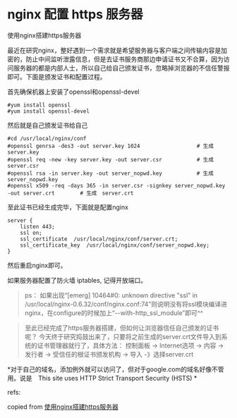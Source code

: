 # nginx 配置 https 服务器

使用nginx搭建https服务器

最近在研究nginx，整好遇到一个需求就是希望服务器与客户端之间传输内容是加密的，防止中间监听泄露信息，但是去证书服务商那边申请证书又不合算，因为访问服务器的都是内部人士，所以自己给自己颁发证书，忽略掉浏览器的不信任警报即可。下面是颁发证书和配置过程。

首先确保机器上安装了openssl和openssl-devel

	#yum install openssl
	#yum install openssl-devel

然后就是自己颁发证书给自己

	#cd /usr/local/nginx/conf
	#openssl genrsa -des3 -out server.key 1024                  # 生成　server.key
	#openssl req -new -key server.key -out server.csr           # 生成　server.csr
	#openssl rsa -in server.key -out server_nopwd.key　　　　　　 # 生成　server_nopwd.key
	#openssl x509 -req -days 365 -in server.csr -signkey server_nopwd.key -out server.crt        # 生成　server.crt

至此证书已经生成完毕，下面就是配置nginx

	server {
	    listen 443;
	    ssl on;
	    ssl_certificate  /usr/local/nginx/conf/server.crt;
	    ssl_certificate_key  /usr/local/nginx/conf/server_nopwd.key;
	}

然后重启nginx即可。

如果服务器配置了防火墙 iptables, 记得开放端口。

>ps： 如果出现“[emerg] 10464#0: unknown directive "ssl" in /usr/local/nginx-0.6.32/conf/nginx.conf:74”则说明没有将ssl模块编译进nginx，在configure的时候加上“--with-http_ssl_module”即可^^



>至此已经完成了https服务器搭建，但如何让浏览器信任自己颁发的证书呢？
今天终于研究捣鼓出来了，只要将之前生成的server.crt文件导入到系统的证书管理器就行了，具体方法：
控制面板 -> Internet选项 -> 内容 -> 发行者 -> 受信任的根证书颁发机构 -> 导入 -》选择server.crt

*对于自己的域名，添加例外就可以访问了，但对于google.com的域名好像不管用。说是　This site uses HTTP Strict Transport Security (HSTS) *

refs:  

copied from [使用nginx搭建https服务器](http://www.cnblogs.com/tintin1926/archive/2012/07/12/2587311.html)  
